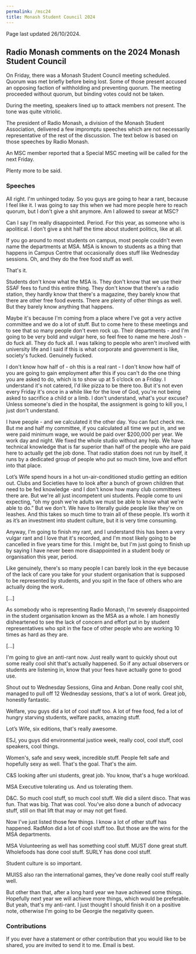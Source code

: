```yaml
---
permalink: /msc24
title: Monash Student Council 2024
---
```


Page last updated 26/10/2024.

## Radio Monash comments on the 2024 Monash Student Council

On Friday, there was a Monash Student Council meeting scheduled. Quorum was met briefly before being lost. Some of those present accused an opposing faction of withholding and preventing quorum. The meeting proceeded without quorum, but binding votes could not be taken.

During the meeting, speakers lined up to attack members not present. The tone was quite vitriolic.

The president of Radio Monash, a division of the Monash Student Association, delivered a few impromptu speeches which are not necessarily representative of the rest of the discussion. The text below is based on those speeches by Radio Monash.

An MSC member reported that a Special MSC meeting will be called for the next Friday.

Plenty more to be said.

### Speeches

All right. I'm unhinged today. So you guys are going to hear a rant, because I feel like it. I was going to say this when we had more people here to reach quorum, but I don't give a shit anymore. Am I allowed to swear at MSC?

Can I say I’m really disappointed. Period. For this year, as someone who is apolitical. I don't give a shit half the time about student politics, like at all.

If you go around to most students on campus, most people couldn't even name the departments at MSA. MSA is known to students as a thing that happens in Campus Centre that occasionally does stuff like Wednesday sessions. Oh, and they do the free food stuff as well.

That's it.

Students don't know what the MSA is. They don't know that we use their SSAF fees to fund this entire thing. They don't know that there's a radio station, they hardly know that there's a magazine, they barely know that there are other free food events. There are plenty of other things as well. But they barely know anything that happens.

Maybe it's because I'm coming from a place where I've got a very active committee and we do a lot of stuff. But to come here to these meetings and to see that so many people don't even rock up. Their departments - and I'm going to be very bold and vulgar here, so feel free to name me here Josh - do fuck all. They do fuck all. I was talking to people who aren't involved with university life and I said if this is what corporate and government is like, society's fucked. Genuinely fucked.

I don't know how half of - oh this is a real rant - I don't know how half of you are going to gain employment after this if you can't do the one thing you are asked to do, which is to show up at 5 o’clock on a Friday. I understand it's not catered, I'd like pizza to be there too. But it's not even every Friday it's once in a while like for the love of God, you're not being asked to sacrifice a child or a limb. I don't understand, what's your excuse? Unless someone's died in the hospital, the assignment is going to kill you, I just don't understand.

I have people -  and we calculated it the other day. You can fact check me. But me and half my committee, if you calculated all time we put in, and we were paid minimum wage, we would be paid over $200,000 per year. We work day and night. We fixed the whole studio without any help. We have technical knowledge that is far superior than half of the people who are paid here to actually get the job done. That radio station does not run by itself, it runs by a dedicated group of people who put so much time, love and effort into that place.

Lot’s Wife spend hours in a hot un-air-conditioned studio getting an edition out. Clubs and Societies have to look after a bunch of grown children that need to be fed knowledge -and I don't know how many club committees there are. But we're all just incompetent uni students. People come to uni expecting, “oh my gosh we're adults we must be able to know what we're able to do.” But we don't. We have to literally guide people like they're on leashes. And this takes so much time to train all of these people. It’s worth it as it’s an investment into student culture, but it is very time consuming.

Anyway, I'm going to finish my rant, and I understand this has been a very vulgar rant and I love that it's recorded, and I'm most likely going to be cancelled in five years time for this. I might be, but I'm just going to finish up by saying I have never been more disappointed in a student body or organisation this year, period.

Like genuinely, there's so many people I can barely look in the eye because of the lack of care you take for your student organisation that is supposed to be represented by students, and you spit in the face of others who are actually doing the work.

[…]

As somebody who is  representing Radio Monash, I'm severely disappointed in the student organisation known as the MSA as a whole. I am honestly disheartened to see the lack of concern and effort put in by student representatives who spit in the face of other people who are working 10 times as hard as they are.

[…]

I'm going to give an anti-rant now. Just really want to quickly shout out some really cool shit that's actually happened. So if any actual observers or students are listening in, know that your fees have actually gone to good use.

Shout out to Wednesday Sessions, Gina and Anban. Done really cool shit, managed to pull off 12 Wednesday sessions, that's a lot of work. Great job, honestly fantastic.

Welfare, you guys did a lot of cool stuff too. A lot of free food, fed a lot of hungry starving students, welfare packs, amazing stuff.

Lot’s Wife, six editions, that's really awesome.

ESJ, you guys did environmental justice week, really cool, cool stuff, cool speakers, cool things.

Women's, safe and sexy week, incredible stuff. People felt safe and hopefully sexy as well. That's the goal. That's the aim.

C&S looking after uni students, great job. You know, that's a huge workload.

MSA Executive tolerating us. And us tolerating them.

D&C. So much cool stuff, so much cool stuff. We did a silent disco. That was fun. That was big. That was cool. You've also done a bunch of advocacy stuff, still on that lift that may or may not get fixed.

Now I've just listed those few things. I know a lot of other stuff has happened. RadMon did a lot of cool stuff too. But those are the wins for the MSA departments.

MSA Volunteering as well has something cool stuff. MUST done great stuff. Wholefoods has done cool stuff. SURLY has done cool stuff.

Student culture is so important.

MUISS also ran the international games, they’ve done really cool stuff really well.

But other than that, after a long hard year we have achieved some things. Hopefully next year we will achieve more things, which would be preferable. But yeah, that's my anti-rant. I just thought I should finish it on a positive note, otherwise I'm going to be Georgie the negativity queen.

### Contributions

If you ever have a statement or other contribution that you would like to be shared, you are invited to send it to me. Email is best.
